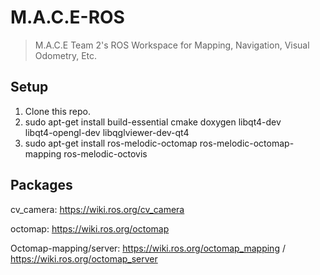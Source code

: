 # M.A.C.E-ROS
> M.A.C.E Team 2's ROS Workspace for Mapping, Navigation, Visual Odometry, Etc.

## Setup
 1. Clone this repo.
 2. sudo apt-get install build-essential cmake doxygen libqt4-dev \
	libqt4-opengl-dev libqglviewer-dev-qt4
 3. sudo apt-get install ros-melodic-octomap ros-melodic-octomap-mapping ros-melodic-octovis

## Packages
cv_camera: https://wiki.ros.org/cv_camera

octomap: https://wiki.ros.org/octomap

Octomap-mapping/server: https://wiki.ros.org/octomap_mapping / https://wiki.ros.org/octomap_server
